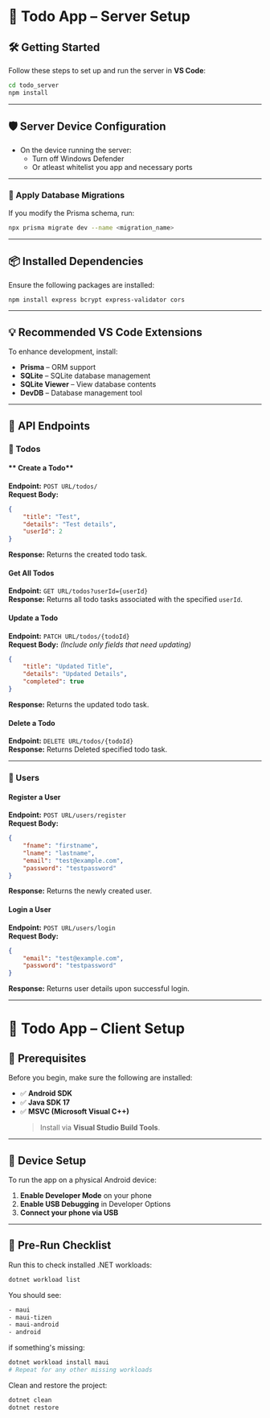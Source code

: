 # **🚀 Todo App – Server Setup**  

## **🛠️ Getting Started**  
Follow these steps to set up and run the server in **VS Code**:  

```sh
cd todo_server
npm install
```
---

## **🛡️ Server Device Configuration**
 - On the device running the server:
    - Turn off Windows Defender
    - Or atleast whitelist you app and necessary ports
    
---

### **🔄 Apply Database Migrations**  
If you modify the Prisma schema, run:  
```sh
npx prisma migrate dev --name <migration_name>
```

---

## **📦 Installed Dependencies**  
Ensure the following packages are installed:  
```sh
npm install express bcrypt express-validator cors
```

---

## **💡 Recommended VS Code Extensions**  
To enhance development, install:  
- **Prisma** – ORM support  
- **SQLite** – SQLite database management  
- **SQLite Viewer** – View database contents  
- **DevDB** – Database management tool  

---

## **📌 API Endpoints**  

### **📝 Todos**  

#### ** Create a Todo**  
**Endpoint:** `POST URL/todos/`  
**Request Body:**  
```json
{
    "title": "Test",
    "details": "Test details",
    "userId": 2
}
```
**Response:** Returns the created todo task.  

#### **Get All Todos**  
**Endpoint:** `GET URL/todos?userId={userId}`  
**Response:** Returns all todo tasks associated with the specified `userId`.  

#### **Update a Todo**  
**Endpoint:** `PATCH URL/todos/{todoId}`  
**Request Body:** *(Include only fields that need updating)*  
```json
{
    "title": "Updated Title",
    "details": "Updated Details",
    "completed": true
}
```
**Response:** Returns the updated todo task.  

#### **Delete a Todo**  
**Endpoint:** `DELETE URL/todos/{todoId}`  
**Response:** Returns Deleted specified todo task.  

---

### **👤 Users**  

#### **Register a User**  
**Endpoint:** `POST URL/users/register`  
**Request Body:**  
```json
{
    "fname": "firstname",
    "lname": "lastname",
    "email": "test@example.com",
    "password": "testpassword"
}
```
**Response:** Returns the newly created user.  

#### **Login a User**  
**Endpoint:** `POST URL/users/login`  
**Request Body:**  
```json
{
    "email": "test@example.com",
    "password": "testpassword"
}
```
**Response:** Returns user details upon successful login.

---

# **📱 Todo App – Client Setup**

## **🔧 Prerequisites**

Before you begin, make sure the following are installed:

- ✅ **Android SDK**  
- ✅ **Java SDK 17**  
- ✅ **MSVC (Microsoft Visual C++)**  
  > Install via **Visual Studio Build Tools**.

---

## **📲 Device Setup**

To run the app on a physical Android device:

1. **Enable Developer Mode** on your phone  
2. **Enable USB Debugging** in Developer Options  
3. **Connect your phone via USB**

---

## **🚦 Pre-Run Checklist**

Run this to check installed .NET workloads:

```sh
dotnet workload list
```
You should see:
```sh
- maui
- maui-tizen
- maui-android
- android
```
if something's missing:
```sh
dotnet workload install maui
# Repeat for any other missing workloads
```
Clean and restore the project:
```sh
dotnet clean
dotnet restore
```